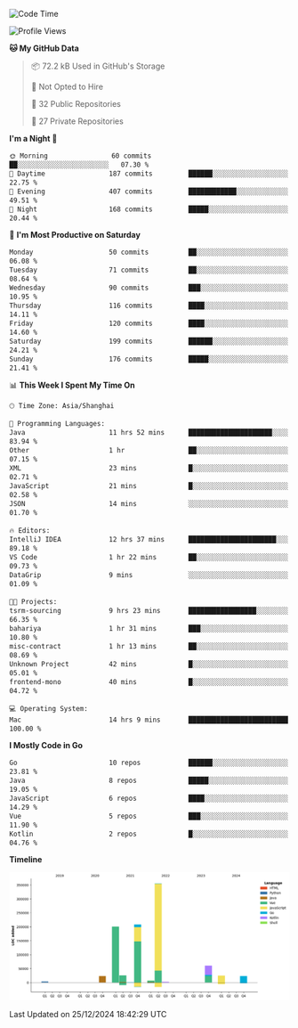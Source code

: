 <!--START_SECTION:waka-->
![Code Time](http://img.shields.io/badge/Code%20Time-3%2C003%20hrs%206%20mins-blue)

![Profile Views](http://img.shields.io/badge/Profile%20Views-0-blue)

**🐱 My GitHub Data** 

> 📦 72.2 kB Used in GitHub's Storage 
 > 
> 🚫 Not Opted to Hire
 > 
> 📜 32 Public Repositories 
 > 
> 🔑 27 Private Repositories 
 > 
**I'm a Night 🦉** 

```text
🌞 Morning                60 commits          ██░░░░░░░░░░░░░░░░░░░░░░░   07.30 % 
🌆 Daytime                187 commits         ██████░░░░░░░░░░░░░░░░░░░   22.75 % 
🌃 Evening                407 commits         ████████████░░░░░░░░░░░░░   49.51 % 
🌙 Night                  168 commits         █████░░░░░░░░░░░░░░░░░░░░   20.44 % 
```
📅 **I'm Most Productive on Saturday** 

```text
Monday                   50 commits          ██░░░░░░░░░░░░░░░░░░░░░░░   06.08 % 
Tuesday                  71 commits          ██░░░░░░░░░░░░░░░░░░░░░░░   08.64 % 
Wednesday                90 commits          ███░░░░░░░░░░░░░░░░░░░░░░   10.95 % 
Thursday                 116 commits         ████░░░░░░░░░░░░░░░░░░░░░   14.11 % 
Friday                   120 commits         ████░░░░░░░░░░░░░░░░░░░░░   14.60 % 
Saturday                 199 commits         ██████░░░░░░░░░░░░░░░░░░░   24.21 % 
Sunday                   176 commits         █████░░░░░░░░░░░░░░░░░░░░   21.41 % 
```


📊 **This Week I Spent My Time On** 

```text
🕑︎ Time Zone: Asia/Shanghai

💬 Programming Languages: 
Java                     11 hrs 52 mins      █████████████████████░░░░   83.94 % 
Other                    1 hr                ██░░░░░░░░░░░░░░░░░░░░░░░   07.15 % 
XML                      23 mins             █░░░░░░░░░░░░░░░░░░░░░░░░   02.71 % 
JavaScript               21 mins             █░░░░░░░░░░░░░░░░░░░░░░░░   02.58 % 
JSON                     14 mins             ░░░░░░░░░░░░░░░░░░░░░░░░░   01.70 % 

🔥 Editors: 
IntelliJ IDEA            12 hrs 37 mins      ██████████████████████░░░   89.18 % 
VS Code                  1 hr 22 mins        ██░░░░░░░░░░░░░░░░░░░░░░░   09.73 % 
DataGrip                 9 mins              ░░░░░░░░░░░░░░░░░░░░░░░░░   01.09 % 

🐱‍💻 Projects: 
tsrm-sourcing            9 hrs 23 mins       █████████████████░░░░░░░░   66.35 % 
bahariya                 1 hr 31 mins        ███░░░░░░░░░░░░░░░░░░░░░░   10.80 % 
misc-contract            1 hr 13 mins        ██░░░░░░░░░░░░░░░░░░░░░░░   08.69 % 
Unknown Project          42 mins             █░░░░░░░░░░░░░░░░░░░░░░░░   05.01 % 
frontend-mono            40 mins             █░░░░░░░░░░░░░░░░░░░░░░░░   04.72 % 

💻 Operating System: 
Mac                      14 hrs 9 mins       █████████████████████████   100.00 % 
```

**I Mostly Code in Go** 

```text
Go                       10 repos            ██████░░░░░░░░░░░░░░░░░░░   23.81 % 
Java                     8 repos             █████░░░░░░░░░░░░░░░░░░░░   19.05 % 
JavaScript               6 repos             ████░░░░░░░░░░░░░░░░░░░░░   14.29 % 
Vue                      5 repos             ███░░░░░░░░░░░░░░░░░░░░░░   11.90 % 
Kotlin                   2 repos             █░░░░░░░░░░░░░░░░░░░░░░░░   04.76 % 
```



**Timeline**

![Lines of Code chart](https://raw.githubusercontent.com/youtiaoguagua/youtiaoguagua/master/assets/bar_graph.png)


 Last Updated on 25/12/2024 18:42:29 UTC
<!--END_SECTION:waka-->